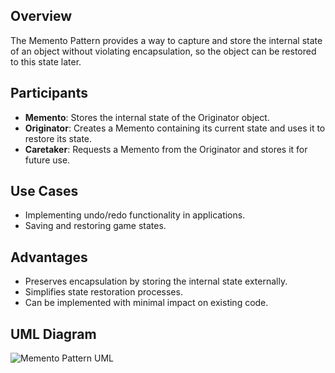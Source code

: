 ## Overview
The Memento Pattern provides a way to capture and store the internal state of an object without violating encapsulation, so the object can be restored to this state later.

## Participants
- **Memento**: Stores the internal state of the Originator object.
- **Originator**: Creates a Memento containing its current state and uses it to restore its state.
- **Caretaker**: Requests a Memento from the Originator and stores it for future use.

## Use Cases
- Implementing undo/redo functionality in applications.
- Saving and restoring game states.

## Advantages
- Preserves encapsulation by storing the internal state externally.
- Simplifies state restoration processes.
- Can be implemented with minimal impact on existing code.

## UML Diagram

![Memento Pattern UML](diagramMementoPattern.png)